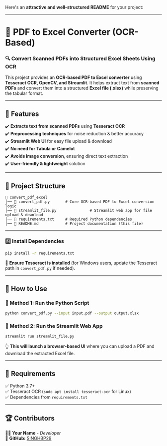 Here's an **attractive and well-structured README** for your project:  

---

# 📝 PDF to Excel Converter (OCR-Based)  

### 🔍 Convert Scanned PDFs into Structured Excel Sheets Using OCR  

This project provides an **OCR-based PDF to Excel converter** using **Tesseract OCR, OpenCV, and Streamlit**. It helps extract text from **scanned PDFs** and convert them into a structured **Excel file (.xlsx)** while preserving the tabular format.  

---

## 🚀 Features  

✔️ **Extracts text from scanned PDFs** using **Tesseract OCR**  
✔️ **Preprocessing techniques** for noise reduction & better accuracy  
✔️ **Streamlit Web UI** for easy file upload & download  
✔️ **No need for Tabula or Camelot**  
✔️ **Avoids image conversion**, ensuring direct text extraction  
✔️ **User-friendly & lightweight** solution  

---

## 📂 Project Structure  

```
📁 convert_pdf_excel  
│── 📜 convert_pdf.py       # Core OCR-based PDF to Excel conversion logic  
│── 📜 streamlit_file.py               # Streamlit web app for file upload & download  
│── 📜 requirements.txt     # Required Python dependencies  
│── 📜 README.md            # Project documentation (this file)  
```

---

### 2️⃣ Install Dependencies  
```bash
pip install -r requirements.txt
```

🔹 **Ensure Tesseract is installed** (for Windows users, update the Tesseract path in `convert_pdf.py` if needed).  

---

## 🎯 How to Use  

### 📌 Method 1: Run the Python Script  
```bash
python convert_pdf.py --input input.pdf --output output.xlsx  
```

### 📌 Method 2: Run the Streamlit Web App  
```bash
streamlit run streamlit_file.py  
```

👆 **This will launch a browser-based UI** where you can upload a PDF and download the extracted Excel file.  

---

## 📌 Requirements  

✅ Python 3.7+  
✅ Tesseract OCR (`sudo apt install tesseract-ocr` for Linux)  
✅ Dependencies from `requirements.txt`  

---

## 🏆 Contributors  

👨‍💻 **Your Name** - *Developer*  
📌 **GitHub:** [SINGHBP29](https://github.com/SINGHBP29/)  

